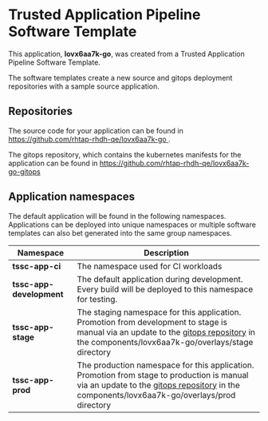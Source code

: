 # Trusted Application Pipeline Software Template

This application, **lovx6aa7k-go**, was created from a Trusted Application Pipeline Software Template.

The software templates create a new source and gitops deployment repositories with a sample source application. 

## Repositories

The source code for your application can be found in [https://github.com/rhtap-rhdh-qe/lovx6aa7k-go ](https://github.com/rhtap-rhdh-qe/lovx6aa7k-go ).
 
The gitops repository, which contains the kubernetes manifests for the application can be found in 
[https://github.com/rhtap-rhdh-qe/lovx6aa7k-go-gitops ](https://github.com/rhtap-rhdh-qe/lovx6aa7k-go-gitops ) 

## Application namespaces 

The default application will be found in the following namespaces. Applications can be deployed into unique namespaces or multiple software templates can also bet generated into the same group namespaces.  

|  Namespace   |  Description   |  
| -------- | -------- |
| **tssc-app-ci** | The namespace used for CI workloads |
| **tssc-app-development** | The default application during development. Every build will be deployed to this namespace for testing. |
| **tssc-app-stage** | The staging namespace for this application. Promotion from development to stage is manual via an update to the [gitops repository](https://github.com/rhtap-rhdh-qe/lovx6aa7k-go-gitops ) in the components/lovx6aa7k-go/overlays/stage directory |
| **tssc-app-prod** | The production namespace for this application. Promotion from stage to production is manual via an update to the [gitops repository](https://github.com/rhtap-rhdh-qe/lovx6aa7k-go-gitops ) in the components/lovx6aa7k-go/overlays/prod directory |